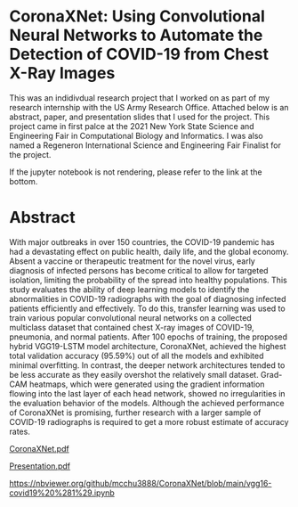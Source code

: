 # CoronaXNet: Using Convolutional Neural Networks to Automate the Detection of COVID-19 from Chest X-Ray Images
This was an indidivdual research project that I worked on as part of my research internship with the US Army Research Office. 
Attached below is an abstract, paper, and presentation slides that I used for the project. This project came in first palce at the 2021 New York State Science and Engineering Fair in Computational Biology and Informatics. I was also named a Regeneron International Science and Engineering Fair Finalist for the project. 

If the jupyter notebook is not rendering, please refer to the link at the bottom.

# Abstract
With major outbreaks in over 150 countries, the COVID-19 pandemic has had a
devastating effect on public health, daily life, and the global economy. Absent a
vaccine or therapeutic treatment for the novel virus, early diagnosis of infected
persons has become critical to allow for targeted isolation, limiting the probability
of the spread into healthy populations. This study evaluates the ability of deep
learning models to identify the abnormalities in COVID-19 radiographs with the
goal of diagnosing infected patients efficiently and effectively. To do this, transfer
learning was used to train various popular convolutional neural networks on a
collected multiclass dataset that contained chest X-ray images of COVID-19,
pneumonia, and normal patients. After 100 epochs of training, the proposed
hybrid VGG19-LSTM model architecture, CoronaXNet, achieved the highest total
validation accuracy (95.59%) out of all the models and exhibited minimal
overfitting. In contrast, the deeper network architectures tended to be less
accurate as they easily overshot the relatively small dataset. Grad-CAM
heatmaps, which were generated using the gradient information flowing into the
last layer of each head network, showed no irregularities in the evaluation
behavior of the models. Although the achieved performance of CoronaXNet is
promising, further research with a larger sample of COVID-19 radiographs is
required to get a more robust estimate of accuracy rates.

[CoronaXNet.pdf](https://github.com/mcchu3888/CoronaXNet/files/9977150/Michael_Chu___Research_12.pdf)

[Presentation.pdf](https://github.com/mcchu3888/CoronaXNet/files/9977173/Michael.Chu.-.Research.Presentation.12.1.pdf)

https://nbviewer.org/github/mcchu3888/CoronaXNet/blob/main/vgg16-covid19%20%281%29.ipynb
